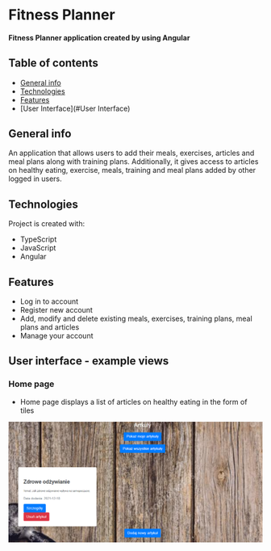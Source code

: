 # Fitness Planner
#### Fitness Planner application created by using Angular

## Table of contents
* [General info](#general-info)
* [Technologies](#technologies)
* [Features](#Features)
* [User Interface](#User Interface)

## General info
An application that allows users to add their meals, exercises, articles and meal plans along with training plans. Additionally, it gives access to articles on healthy eating, exercise, meals, training and meal plans added by other logged in users.

## Technologies
Project is created with:
* TypeScript
* JavaScript
* Angular

## Features
* Log in to account
* Register new account
* Add, modify and delete existing meals, exercises, training plans, meal plans and articles
* Manage your account

## User interface - example views

### Home page
* Home page displays a list of articles on healthy eating in the form of tiles
<img src = "https://github.com/lukaszj9800/fitness-planner-ui/blob/main/images/main_page.png" />


